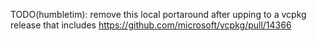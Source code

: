 TODO(humbletim): remove this local portaround after upping to a vcpkg release that includes https://github.com/microsoft/vcpkg/pull/14366
